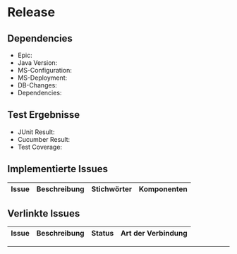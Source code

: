 # Release

## Dependencies

- Epic: <!-- EPIC_PLACEHOLDER -->
- Java Version: <!-- JAVA_VERSION_PLACEHOLDER -->
- MS-Configuration: <!-- MS_CONFIGURATION_PLACEHOLDER -->
- MS-Deployment: <!-- MS_DEPLOYMENT_PLACEHOLDER -->
- DB-Changes: <!-- DB_CHANGES_PLACEHOLDER -->
- Dependencies: <!-- DEPENDENCIES_PLACEHOLDER -->

## Test Ergebnisse

- JUnit Result: <!-- JUNIT_RESULT_PLACEHOLDER -->
- Cucumber Result: <!-- CUCUMBER_RESULT_PLACEHOLDER -->
- Test Coverage: <!-- COVERAGE_PLACEHOLDER -->

## Implementierte Issues

| Issue | Beschreibung | Stichwörter | Komponenten |
| ----- | ------------ | ------ | ------------------ |

<!-- IMPLEMENTED_ISSUES_PLACEHOLDER -->

## Verlinkte Issues

| Issue | Beschreibung | Status | Art der Verbindung |
| ----- | ------------ | ------ | ------------------ |

<!-- IMPLEMENTED_LINKED_ISSUES_PLACEHOLDER -->

---
